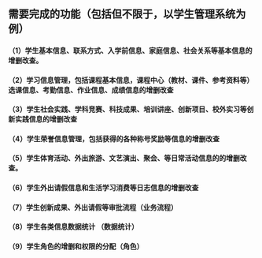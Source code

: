 ## 需要完成的功能（包括但不限于，以学生管理系统为例）
#### （1）学生基本信息、联系方式、入学前信息、家庭信息、社会关系等基本信息的增删改查。
#### （2）学习信息管理，包括课程基本信息，课程中心（教材、课件、参考资料等）选课信息、考勤信息、作业信息、成绩信息的增删改查
#### （3）学生社会实践、学科竞赛、科技成果、培训讲座、创新项目、校外实习等创新实践信息的增删改查
#### （4）学生荣誉信息管理，包括获得的各种称号奖励等信息的增删改查
#### （5）学生体育活动、外出旅游、文艺演出、聚会、等日常活动信息的的增删改查。
#### （6）学生外出请假信息和生活学习消费等日志信息的增删改查
#### （7）学生创新成果、外出请假等审批流程（业务流程）
#### （8）学生各类信息数据统计 （数据统计）
#### （9）学生角色的增删和权限的分配（角色）
